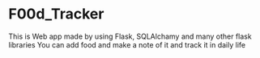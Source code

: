 # F00d_Tracker
This is Web app made by using Flask, SQLAlchamy and many other flask libraries 
You can add food and make a note of it and track it in daily life

